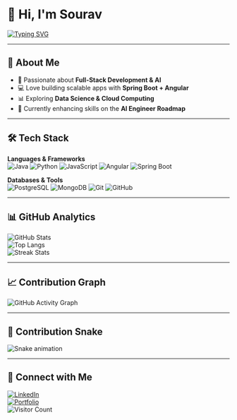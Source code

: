 # 👋 Hi, I'm Sourav

[![Typing SVG](https://readme-typing-svg.herokuapp.com?font=Fira+Code&duration=3000&pause=500&color=00F700&width=435&lines=Full+Stack+Developer;AI+%26+ML+Enthusiast;Always+Learning+New+Things)](https://git.io/typing-svg)

---

## 🌟 About Me
- 🚀 Passionate about **Full-Stack Development & AI**
- 💻 Love building scalable apps with **Spring Boot + Angular**
- 📊 Exploring **Data Science & Cloud Computing**
- 🌱 Currently enhancing skills on the **AI Engineer Roadmap**

---

## 🛠️ Tech Stack
**Languages & Frameworks**  
![Java](https://img.shields.io/badge/Java-ED8B00?style=for-the-badge&logo=java&logoColor=white)
![Python](https://img.shields.io/badge/Python-3776AB?style=for-the-badge&logo=python&logoColor=white)
![JavaScript](https://img.shields.io/badge/JavaScript-F7DF1E?style=for-the-badge&logo=javascript&logoColor=black)
![Angular](https://img.shields.io/badge/Angular-DD0031?style=for-the-badge&logo=angular&logoColor=white)
![Spring Boot](https://img.shields.io/badge/Spring%20Boot-6DB33F?style=for-the-badge&logo=springboot&logoColor=white)

**Databases & Tools**  
![PostgreSQL](https://img.shields.io/badge/PostgreSQL-316192?style=for-the-badge&logo=postgresql&logoColor=white)
![MongoDB](https://img.shields.io/badge/MongoDB-4EA94B?style=for-the-badge&logo=mongodb&logoColor=white)
![Git](https://img.shields.io/badge/Git-F05032?style=for-the-badge&logo=git&logoColor=white)
![GitHub](https://img.shields.io/badge/GitHub-181717?style=for-the-badge&logo=github&logoColor=white)

---

## 📊 GitHub Analytics
![GitHub Stats](https://github-readme-stats.vercel.app/api?username=YOUR_USERNAME&show_icons=true&theme=radical)  
![Top Langs](https://github-readme-stats.vercel.app/api/top-langs/?username=YOUR_USERNAME&layout=compact&theme=radical)  
![Streak Stats](https://github-readme-streak-stats.herokuapp.com/?user=YOUR_USERNAME&theme=radical)

---

## 📈 Contribution Graph
![GitHub Activity Graph](https://github-readme-activity-graph.vercel.app/graph?username=YOUR_USERNAME&theme=react-dark)

---

## 🐍 Contribution Snake
![Snake animation](https://github.com/YOUR_USERNAME/YOUR_USERNAME/blob/output/github-contribution-grid-snake.svg)

---

## 🔗 Connect with Me
[![LinkedIn](https://img.shields.io/badge/LinkedIn-blue?logo=linkedin&logoColor=white)](https://www.linkedin.com/in/sourav-kumar-nayak/)  
[![Portfolio](https://img.shields.io/badge/Portfolio-000?logo=vercel&logoColor=white)](https://sourav-kumar-nayak.vercel.app/)  
![Visitor Count](https://komarev.com/ghpvc/?username=YOUR_USERNAME&color=brightgreen)  
